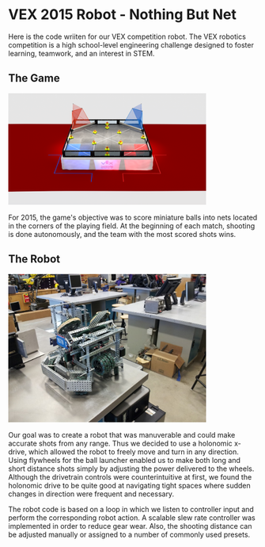 # VEX 2015 Robot - Nothing But Net

Here is the code wriiten for our VEX competition robot. The VEX robotics competition is a high school-level engineering challenge designed to foster
learning, teamwork, and an interest in STEM. 

## The Game

<img src="https://raw.githubusercontent.com/f-jiang/vex-robot-2015/master/images/field.png" width="400">

For 2015, the game's objective was to score miniature balls into nets located in the corners of the playing field.
At the beginning of each match, shooting is done autonomously, and the team with the most scored shots wins.

## The Robot

<img src="https://raw.githubusercontent.com/f-jiang/vex-robot-2015/master/images/robot.jpg" width="400">

Our goal was to create a robot that was manuverable and could make accurate shots from any range. Thus we decided to use a holonomic x-drive,
which allowed the robot to freely move and turn in any direction. Using flywheels for the ball launcher enabled us to make both long and short
distance shots simply by adjusting the power delivered to the wheels. Although the drivetrain controls were counterintuitive at first, we found
the holonomic drive to be quite good at navigating tight spaces where sudden changes in direction were frequent and necessary.

The robot code is based on a loop in which we listen to controller input and perform the corresponding robot action. A scalable slew rate
controller was implemented in order to reduce gear wear. Also, the shooting distance can be adjusted manually or assigned to a number of commonly used presets. 
